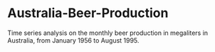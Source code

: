 # Australia-Beer-Production
 Time series analysis on the monthly beer production in megaliters in Australia, from January 1956 to August 1995.
